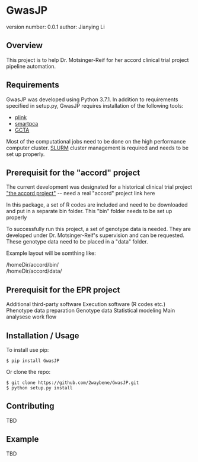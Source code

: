 GwasJP
===============================

version number: 0.0.1
author: Jianying Li

Overview
--------

This project is to help Dr. Motsinger-Reif for her accord clinical trial project pipeline automation.

Requirements
--------

GwasJP was developed using Python 3.7.1. In addition to requirements specified in setup.py, GwasJP requires installation of the following tools:

* [plink](http://zzz.bwh.harvard.edu/plink/)
* [smartpca](https://doi.org/10.1371/journal.pgen.0020190)
* [GCTA](http://cnsgenomics.com/software/gcta)

Most of the computational jobs need to be done on the high performance computer cluster. [SLURM](https://slurm.schedmd.com/documentation.html) cluster management is required and needs to be set up properly.

Prerequisit for the "accord" project
-------------------
The current development was designated for a historical clinical trial project ["the accord project"](https://github.com/2waybene/GwasJP/) -- need a real "accord" project link here

In this package, a set of R codes are included and need to be downloaded and put in a separate bin folder. This "bin" folder needs to be set up properly

To successfully run this project, a set of genotype data is needed. They are developed under Dr. Motsinger-Reif's supervision and can be requested. These genotype data need to be placed in a "data" folder.

Example layout will be somthing like:

/homeDir/accord/bin/
<br>
/homeDir/accord/data/


Prerequisit for the EPR project
-------------------

Additional third-party software
Execution software (R codes etc.)
Phenotype data preparation
Genotype data
Statistical modeling
Main analysese work flow


Installation / Usage
--------------------

To install use pip:

    $ pip install GwasJP


Or clone the repo:

    $ git clone https://github.com/2waybene/GwasJP.git
    $ python setup.py install
    
Contributing
------------

TBD

Example
-------

TBD

